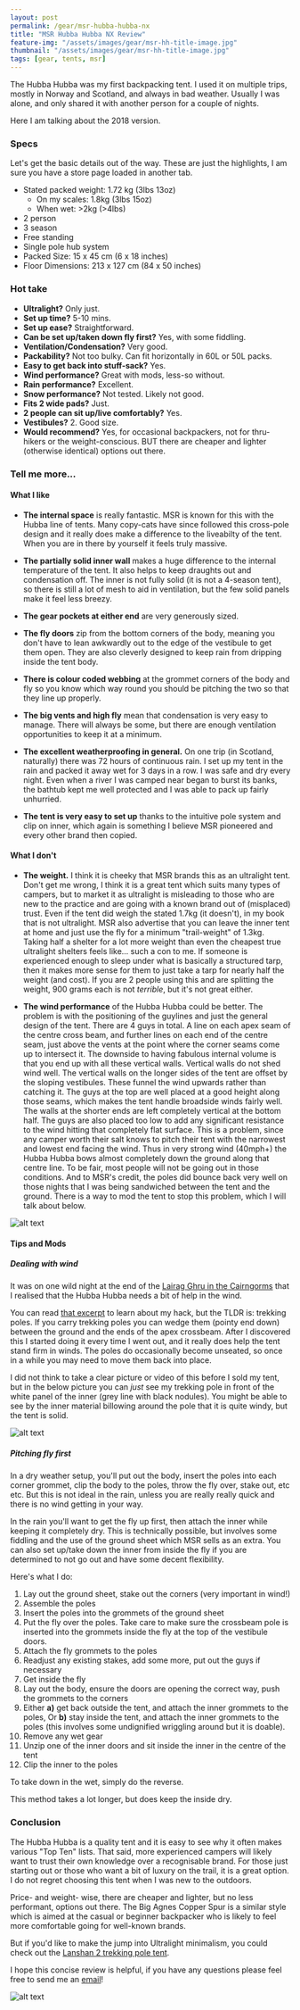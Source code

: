 ```yaml
---
layout: post
permalink: /gear/msr-hubba-hubba-nx
title: "MSR Hubba Hubba NX Review"
feature-img: "/assets/images/gear/msr-hh-title-image.jpg"
thumbnail: "/assets/images/gear/msr-hh-title-image.jpg"
tags: [gear, tents, msr]
---
```


The Hubba Hubba was my first backpacking tent. I used it on multiple trips, mostly
in Norway and Scotland, and always in bad weather. Usually I was alone, and only
shared it with another person for a couple of nights.

Here I am talking about the 2018 version.

### Specs

Let's get the basic details out of the way. These are just the highlights, I
am sure you have a store page loaded in another tab.

- Stated packed weight: 1.72 kg (3lbs 13oz)
	- On my scales: 1.8kg (3lbs 15oz)
	- When wet: >2kg (>4lbs)
- 2 person
- 3 season
- Free standing
- Single pole hub system
- Packed Size: 15 x 45 cm (6 x 18 inches)
- Floor Dimensions: 213 x	127 cm (84 x 50 inches)

### Hot take

- **Ultralight?** Only just.
- **Set up time?** 5-10 mins.
- **Set up ease?** Straightforward.
- **Can be set up/taken down fly first?** Yes, with some fiddling.
- **Ventilation/Condensation?** Very good.
- **Packability?** Not too bulky. Can fit horizontally in 60L or 50L packs.
- **Easy to get back into stuff-sack?** Yes.
- **Wind performance?** Great with mods, less-so without.
- **Rain performance?** Excellent.
- **Snow performance?** Not tested. Likely not good.
- **Fits 2 wide pads?** Just.
- **2 people can sit up/live comfortably?** Yes.
- **Vestibules?** 2. Good size.
- **Would recommend?** Yes, for occasional backpackers, not for thru-hikers or
	the weight-conscious. BUT there are cheaper and lighter (otherwise identical) options out there.

### Tell me more...

#### What I like

- **The internal space** is really fantastic. MSR is known for this with the Hubba
line of tents. Many copy-cats have since followed this cross-pole design and it really
does make a difference to the liveabilty of the tent. When you are in there by yourself
it feels truly massive.

- **The partially solid inner wall** makes a huge difference to the internal temperature
of the tent. It also helps to keep draughts out and condensation off. The inner is not
fully solid (it is not a 4-season tent), so there is still a lot of mesh to aid in ventilation,
but the few solid panels make it feel less breezy.

- **The gear pockets at either end** are very generously sized.

- **The fly doors** zip from the bottom corners of the body, meaning you don't
have to lean awkwardly out to the edge of the vestibule to get them open. They
are also cleverly designed to keep rain from dripping inside the tent body.

- **There is colour coded webbing** at the grommet corners of the body and fly so you know
which way round you should be pitching the two so that they line up properly.

- **The big vents and high fly** mean that condensation is very easy to manage. There
will always be some, but there are enough ventilation opportunities to keep it at a minimum.

- **The excellent weatherproofing in general.** On one trip (in Scotland, naturally)
there was 72 hours of continuous rain. I set up my tent in the rain and packed it
away wet for 3 days in a row. I was safe and dry every night. Even when a river I was camped
near began to burst its banks, the bathtub kept me well protected and I was able to pack
up fairly unhurried.

- **The tent is very easy to set up** thanks to the intuitive pole system and clip on
inner, which again is something I believe MSR pioneered and every other brand then copied.

#### What I don't

- **The weight.** I think it is cheeky that MSR brands this as an ultralight
tent. Don't get me wrong, I think it is a great tent which suits many types of campers,
but to market it as ultralight is misleading to those who are new to the practice
and are going with a known brand out of (misplaced) trust. Even if the tent did weigh
the stated 1.7kg (it doesn't), in my book that is not ultralight. MSR also advertise
that you can leave the inner tent at home and just use the fly for a minimum "trail-weight"
of 1.3kg. Taking half a shelter for a lot more weight than even the cheapest true
ultralight shelters feels like... such a con to me. If someone is experienced enough
to sleep under what is basically a structured tarp, then it makes more sense for them
to just take a tarp for nearly half the weight (and cost).
If you are 2 people using this and are splitting the weight, 900 grams each is not
_terrible_, but it's not great either.

- **The wind performance** of the Hubba Hubba could be better. The problem is with the
positioning of the guylines and just the general design of the tent.
There are 4 guys in total. A line on each apex seam of the centre cross beam,
and further lines on each end of the centre seam, just above the vents at the point
where the corner seams come up to intersect it. The downside to having fabulous
internal volume is that you end up with all these vertical walls. Vertical walls
do not shed wind well. The vertical walls on the longer sides of the tent are
offset by the sloping vestibules. These funnel the wind upwards rather than catching
it. The guys at the top are well placed at a good height along those seams, which makes
the tent handle broadside winds fairly well. The walls at the shorter ends are left completely
vertical at the bottom half. The guys are also placed too low to add any significant resistance
to the wind hitting that completely flat surface.
This is a problem, since any camper worth their salt knows to pitch their tent with
the narrowest and lowest end facing the wind. Thus in very strong wind (40mph+)
the Hubba Hubba bows almost completely down the ground along that centre line.
To be fair, most people will not be going out in those conditions. And to MSR's credit,
the poles did bounce back very well on those nights that I was being sandwiched between
the tent and the ground. There is a way to mod the tent to stop this problem, which I
will talk about below.

![alt text](/assets/images/gear/msr-hh-1.jpg "Camp on the west side of Stob Coire an t-Saighdeir")

#### Tips and Mods

##### Dealing with wind

It was on one wild night at the end of the [Lairag Ghru in the Cairngorms][cg] that I
realised that the Hubba Hubba needs a bit of help in the wind.

You can read [that excerpt][cg] to learn about my hack, but the TLDR is: trekking poles.
If you carry trekking poles you can wedge them (pointy end down) between the ground and the
ends of the apex crossbeam. After I discovered this I started doing it every time I went
out, and it really does help the tent stand firm in winds. The poles do occasionally
become unseated, so once in a while you may need to move them back into place.

I did not think to take a clear picture or video of this before I sold my tent,
but in the below picture you can _just_ see my trekking pole in front of the white panel
of the inner (grey line with black nodules). You might be able to see by the inner material billowing
around the pole that it is quite windy, but the tent is solid.

![alt text](/assets/images/gear/msr-hh-2.jpg "Cadair Idris")

##### Pitching fly first

In a dry weather setup, you'll put out the body, insert the poles into each corner
grommet, clip the body to the poles, throw the fly over, stake out, etc etc.
But this is not ideal in the rain, unless you are really really quick and there is
no wind getting in your way.

In the rain you'll want to get the fly up first, then attach the inner while
keeping it completely dry.
This is technically possible, but involves some fiddling and the use of the ground
sheet which MSR sells as an extra. You can also set up/take down the inner from inside
the fly if you are determined to not go out and have some decent flexibility.

Here's what I do:

1. Lay out the ground sheet, stake out the corners (very important in wind!)
1. Assemble the poles
1. Insert the poles into the grommets of the ground sheet
1. Put the fly over the poles. Take care to make sure the crossbeam pole is inserted
into the grommets inside the fly at the top of the vestibule doors.
1. Attach the fly grommets to the poles
1. Readjust any existing stakes, add some more, put out the guys if necessary
1. Get inside the fly
1. Lay out the body, ensure the doors are opening the correct way, push the grommets
to the corners
1. Either
	**a)** get back outside the tent, and attach the inner grommets to the poles, Or
	**b)** stay inside the tent, and attach the inner grommets to the poles (this involves
	some undignified wriggling around but it is doable).
1. Remove any wet gear
1. Unzip one of the inner doors and sit inside the inner in the centre of the tent
1. Clip the inner to the poles

To take down in the wet, simply do the reverse.

This method takes a lot longer, but does keep the inside dry.

### Conclusion

The Hubba Hubba is a quality tent and it is easy to see why it often makes various
"Top Ten" lists. That said, more experienced campers will likely want to trust their
own knowledge over a recognisable brand. For those just starting out or those
who want a bit of luxury on the trail, it is a great option. I do not regret choosing
this tent when I was new to the outdoors.

Price- and weight- wise, there are cheaper and lighter, but no less performant,
options out there. The Big Agnes Copper Spur is a similar style which is aimed at the casual
or beginner backpacker who is likely to feel more comfortable going for well-known brands.

But if you'd like to make the jump into Ultralight minimalism, you could check out
the [Lanshan 2 trekking pole tent][lanshan].

I hope this concise review is helpful, if you have any questions please feel free to
send me an [email](mailto:claudia@cbctl.dev)!

![alt text](/assets/images/cairngorms/stob-coire-an-t-saighdeir-camp.jpeg "Camp on the west side of Stob Coire an t-Saighdeir")

[cg]: /hikes/cairngorms/#the-lairig-ghru-mountain-pass
[lanshan]: /gear/lanshan-2
